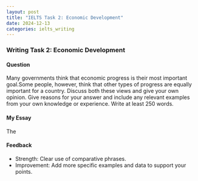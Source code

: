 ```yaml
---
layout: post
title: "IELTS Task 2: Economic Development"
date: 2024-12-13
categories: ielts_writing
---
```


### Writing Task 2: Economic Development

#### Question
Many governments think that economic progress is their most important goal.Some people, however, think that other types of progress are equally important for a country. Discuss both these views and give your own opinion. Give reasons for your answer and include any relevant examples from your own knowledge or experience. Write at least 250 words.

#### My Essay
The

#### Feedback
- Strength: Clear use of comparative phrases.
- Improvement: Add more specific examples and data to support your points.
